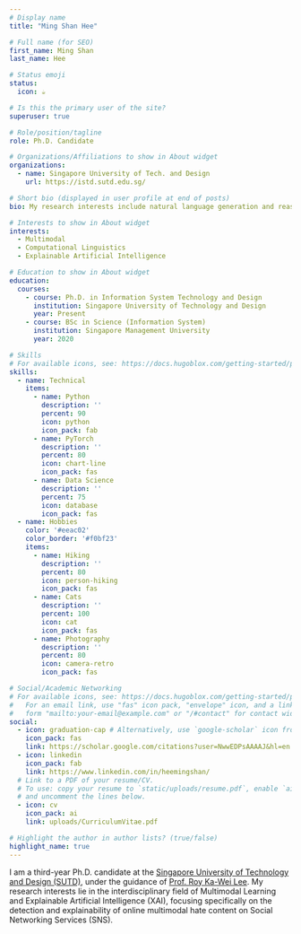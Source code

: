 ```yaml
---
# Display name
title: "Ming Shan Hee"

# Full name (for SEO)
first_name: Ming Shan
last_name: Hee

# Status emoji
status:
  icon: ☕️

# Is this the primary user of the site?
superuser: true

# Role/position/tagline
role: Ph.D. Candidate

# Organizations/Affiliations to show in About widget
organizations:
  - name: Singapore University of Tech. and Design
    url: https://istd.sutd.edu.sg/

# Short bio (displayed in user profile at end of posts)
bio: My research interests include natural language generation and reasoning, as well as the development of explainable machine learning models. Making LLMs a ittle better and saner, one step at a time.

# Interests to show in About widget
interests:
  - Multimodal
  - Computational Linguistics
  - Explainable Artificial Intelligence

# Education to show in About widget
education:
  courses:
    - course: Ph.D. in Information System Technology and Design
      institution: Singapore University of Technology and Design
      year: Present
    - course: BSc in Science (Information System)
      institution: Singapore Management University
      year: 2020

# Skills
# For available icons, see: https://docs.hugoblox.com/getting-started/page-builder/#icons
skills:
  - name: Technical
    items:
      - name: Python
        description: ''
        percent: 90
        icon: python
        icon_pack: fab
      - name: PyTorch
        description: ''
        percent: 80
        icon: chart-line
        icon_pack: fas
      - name: Data Science
        description: ''
        percent: 75
        icon: database
        icon_pack: fas
  - name: Hobbies
    color: '#eeac02'
    color_border: '#f0bf23'
    items:
      - name: Hiking
        description: ''
        percent: 80
        icon: person-hiking
        icon_pack: fas
      - name: Cats
        description: ''
        percent: 100
        icon: cat
        icon_pack: fas
      - name: Photography
        description: ''
        percent: 80
        icon: camera-retro
        icon_pack: fas

# Social/Academic Networking
# For available icons, see: https://docs.hugoblox.com/getting-started/page-builder/#icons
#   For an email link, use "fas" icon pack, "envelope" icon, and a link in the
#   form "mailto:your-email@example.com" or "/#contact" for contact widget.
social:
  - icon: graduation-cap # Alternatively, use `google-scholar` icon from `ai` icon pack
    icon_pack: fas
    link: https://scholar.google.com/citations?user=NwwEDPsAAAAJ&hl=en
  - icon: linkedin
    icon_pack: fab
    link: https://www.linkedin.com/in/heemingshan/
  # Link to a PDF of your resume/CV.
  # To use: copy your resume to `static/uploads/resume.pdf`, enable `ai` icons in `params.yaml`,
  # and uncomment the lines below.
  - icon: cv
    icon_pack: ai
    link: uploads/CurriculumVitae.pdf

# Highlight the author in author lists? (true/false)
highlight_name: true
---
```


I am a third-year Ph.D. candidate at the [Singapore University of Technology and Design (SUTD)](https://istd.sutd.edu.sg), under the guidance of [Prof. Roy Ka-Wei Lee](https://info.roylee.sg). My research interests lie in the interdisciplinary field of Multimodal Learning and Explainable Artificial Intelligence (XAI), focusing specifically on the detection and explainability of online multimodal hate content on Social Networking Services (SNS).